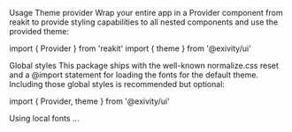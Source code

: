 Usage
Theme provider
Wrap your entire app in a Provider component from reakit to provide styling capabilities to all nested components and use the provided theme:

import { Provider } from 'reakit'
import { theme } from '@exivity/ui'

<Provider theme={theme}>
  <App/>
</Provider>
Global styles
This package ships with the well-known normalize.css reset and a @import statement for loading the fonts for the default theme. Including those global styles is recommended but optional:

import { Provider, theme } from '@exivity/ui'

<Provider theme={theme} normalize font>
  <App/>
</Provider>
Using local fonts
...

